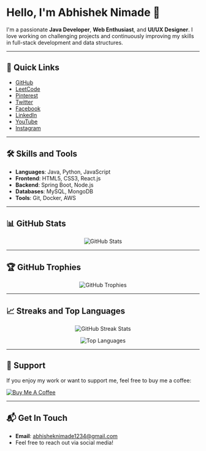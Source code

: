 # Hello, I'm Abhishek Nimade 👋

I'm a passionate **Java Developer**, **Web Enthusiast**, and **UI/UX Designer**. I love working on challenging projects and continuously improving my skills in full-stack development and data structures.

---

## 🚀 Quick Links
- [GitHub](https://github.com/AbhishekNimade)
- [LeetCode](https://leetcode.com/AbhishekNimade)
- [Pinterest](https://pinterest.com/AbhishekNimade)
- [Twitter](https://twitter.com/AbhishekNimade)
- [Facebook](https://www.facebook.com/abhishek.nimade.1992/)
- [LinkedIn](https://www.linkedin.com/in/abhishek-nimade-21b132213/)
- [YouTube](https://www.youtube.com/@abhisheknimade)
- [Instagram](https://www.instagram.com/abhisheknimade/)

---

## 🛠️ Skills and Tools
- **Languages**: Java, Python, JavaScript
- **Frontend**: HTML5, CSS3, React.js
- **Backend**: Spring Boot, Node.js
- **Databases**: MySQL, MongoDB
- **Tools**: Git, Docker, AWS

---

## 📊 GitHub Stats

<p align="center">
    <img src="https://github-readme-stats.vercel.app/api?username=AbhishekNimade&show_icons=true&theme=radical" alt="GitHub Stats" />
</p>

---

## 🏆 GitHub Trophies
<p align="center">
    <img src="https://github-profile-trophy.vercel.app/?username=AbhishekNimade&theme=onedark&row=1&column=6&margin-w=15" alt="GitHub Trophies" />
</p>

---

## 📈 Streaks and Top Languages

<p align="center">
    <img src="https://github-readme-streak-stats.herokuapp.com/?user=AbhishekNimade&theme=radical" alt="GitHub Streak Stats" />
</p>

<p align="center">
    <img src="https://github-readme-stats.vercel.app/api/top-langs/?username=AbhishekNimade&layout=compact&theme=radical" alt="Top Languages" />
</p>

---

## 💖 Support

If you enjoy my work or want to support me, feel free to buy me a coffee:

<a href="https://www.buymeacoffee.com/abhishek1234" target="_blank">
    <img src="https://img.shields.io/badge/Buy%20Me%20A%20Coffee-F5A623.svg?style=for-the-badge&logo=buy-me-a-coffee&logoColor=white" alt="Buy Me A Coffee" />
</a>

---

## 📬 Get In Touch

- **Email**: abhisheknimade1234@gmail.com
- Feel free to reach out via social media!
